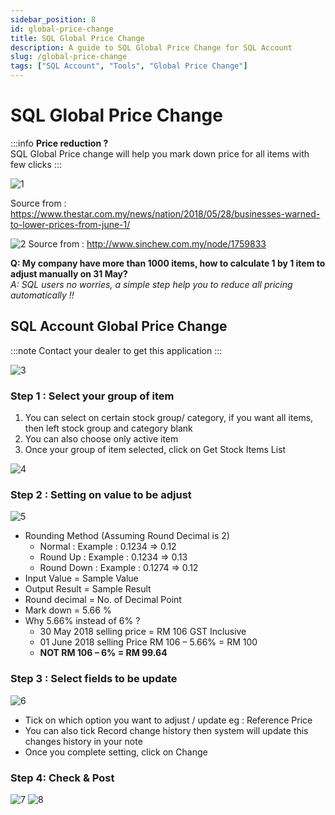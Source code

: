 ```yaml
---
sidebar_position: 8
id: global-price-change
title: SQL Global Price Change
description: A guide to SQL Global Price Change for SQL Account
slug: /global-price-change
tags: ["SQL Account", "Tools", "Global Price Change"]
---
```


# SQL Global Price Change

:::info
**Price reduction ?** <br />
SQL Global Price change will help you mark down price for all items with few clicks 
:::

![1](/img/tools/global-price-change/1.png)

Source from : https://www.thestar.com.my/news/nation/2018/05/28/businesses-warned-to-lower-prices-from-june-1/

![2](/img/tools/global-price-change/2.png)
Source from : http://www.sinchew.com.my/node/1759833

**Q: My company have more than 1000 items, how to calculate 1 by 1 item to adjust manually on 31 May?** <br />
*A: SQL users no worries, a simple step help you to reduce all pricing automatically !!*

## SQL Account Global Price Change
:::note
Contact your dealer to get this application
:::

![3](/img/tools/global-price-change/3.png)

### Step 1 : Select your group of item
1. You can select on certain stock group/ category, if you want all items, then left stock group and category blank
2. You can also choose only active item
3. Once your group of item selected, click on Get Stock Items List

![4](/img/tools/global-price-change/4.png)

### Step 2 : Setting on value to be adjust

![5](/img/tools/global-price-change/5.png)

- Rounding Method (Assuming Round Decimal is 2)
    - Normal : Example : 0.1234 => 0.12
    - Round Up : Example : 0.1234 => 0.13
    - Round Down : Example : 0.1274 => 0.12
- Input Value = Sample Value
- Output Result = Sample Result
- Round decimal = No. of Decimal Point
- Mark down = 5.66 %
- Why 5.66% instead of 6% ? 
    - 30 May 2018 selling price = RM 106 GST Inclusive
    - 01 June 2018 selling Price RM 106 – 5.66% = RM 100
    - **NOT RM 106 – 6% = RM 99.64**

### Step 3 : Select fields to be update
![6](/img/tools/global-price-change/6.png)
- Tick on which option you want to adjust / update eg : Reference Price
- You can also tick Record change history then system will update this changes history in your note
- Once you complete setting, click on Change

### Step 4: Check & Post
![7](/img/tools/global-price-change/7.png)
![8](/img/tools/global-price-change/8.png)

